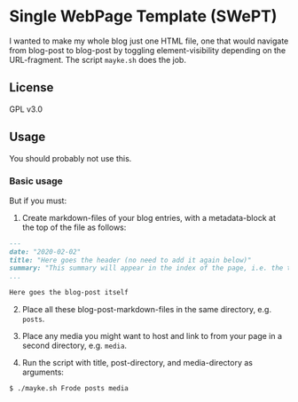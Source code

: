 # Single WebPage Template (SWePT)
I wanted to make my whole blog just one HTML file, one that would navigate from blog-post to blog-post by toggling element-visibility depending on the URL-fragment. The script `mayke.sh` does the job.


## License
GPL v3.0


## Usage
You should probably not use this.


### Basic usage
But if you must:

1. Create markdown-files of your blog entries, with a metadata-block at the top of the file as follows:

```markdown
---
date: "2020-02-02"
title: "Here goes the header (no need to add it again below)"
summary: "This summary will appear in the index of the page, i.e. the table-of-contents."
...

Here goes the blog-post itself
```

2. Place all these blog-post-markdown-files in the same directory, e.g. `posts`.

2. Place any media you might want to host and link to from your page in a second directory, e.g. `media`.

4. Run the script with title, post-directory, and media-directory as arguments:

```bash
$ ./mayke.sh Frode posts media
```
